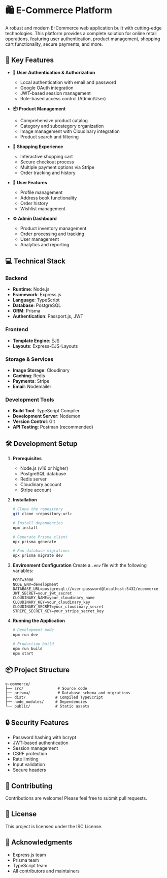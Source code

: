 # 🛍️ E-Commerce Platform

A robust and modern E-Commerce web application built with cutting-edge technologies. This platform provides a complete solution for online retail operations, featuring user authentication, product management, shopping cart functionality, secure payments, and more.

## 🚀 Key Features

- **🔐 User Authentication & Authorization**
  - Local authentication with email and password
  - Google OAuth integration
  - JWT-based session management
  - Role-based access control (Admin/User)

- **📦 Product Management**
  - Comprehensive product catalog
  - Category and subcategory organization
  - Image management with Cloudinary integration
  - Product search and filtering

- **🛒 Shopping Experience**
  - Interactive shopping cart
  - Secure checkout process
  - Multiple payment options via Stripe
  - Order tracking and history

- **👤 User Features**
  - Profile management
  - Address book functionality
  - Order history
  - Wishlist management

- **⚙️ Admin Dashboard**
  - Product inventory management
  - Order processing and tracking
  - User management
  - Analytics and reporting

## 💻 Technical Stack

### Backend
- **Runtime**: Node.js
- **Framework**: Express.js
- **Language**: TypeScript
- **Database**: PostgreSQL
- **ORM**: Prisma
- **Authentication**: Passport.js, JWT

### Frontend
- **Template Engine**: EJS
- **Layouts**: Express-EJS-Layouts

### Storage & Services
- **Image Storage**: Cloudinary
- **Caching**: Redis
- **Payments**: Stripe
- **Email**: Nodemailer

### Development Tools
- **Build Tool**: TypeScript Compiler
- **Development Server**: Nodemon
- **Version Control**: Git
- **API Testing**: Postman (recommended)

## 🛠️ Development Setup

1. **Prerequisites**
   - Node.js (v16 or higher)
   - PostgreSQL database
   - Redis server
   - Cloudinary account
   - Stripe account

2. **Installation**
   ```bash
   # Clone the repository
   git clone <repository-url>
   
   # Install dependencies
   npm install
   
   # Generate Prisma client
   npx prisma generate
   
   # Run database migrations
   npx prisma migrate dev
   ```

3. **Environment Configuration**
   Create a `.env` file with the following variables:
   ```env
   PORT=3000
   NODE_ENV=development
   DATABASE_URL=postgresql://user:password@localhost:5432/ecommerce
   JWT_SECRET=your_jwt_secret
   CLOUDINARY_NAME=your_cloudinary_name
   CLOUDINARY_KEY=your_cloudinary_key
   CLOUDINARY_SECRET=your_cloudinary_secret
   STRIPE_SECRET_KEY=your_stripe_secret_key
   ```

4. **Running the Application**
   ```bash
   # Development mode
   npm run dev
   
   # Production build
   npm run build
   npm start
   ```

## 📦 Project Structure

```
e-commerce/
├── src/               # Source code
├── prisma/            # Database schema and migrations
├── dist/             # Compiled TypeScript
├── node_modules/     # Dependencies
└── public/           # Static assets
```

## 🔒 Security Features

- Password hashing with bcrypt
- JWT-based authentication
- Session management
- CSRF protection
- Rate limiting
- Input validation
- Secure headers

## 🤝 Contributing

Contributions are welcome! Please feel free to submit pull requests.

## 📝 License

This project is licensed under the ISC License.

## 🙏 Acknowledgments

- Express.js team
- Prisma team
- TypeScript team
- All contributors and maintainers 